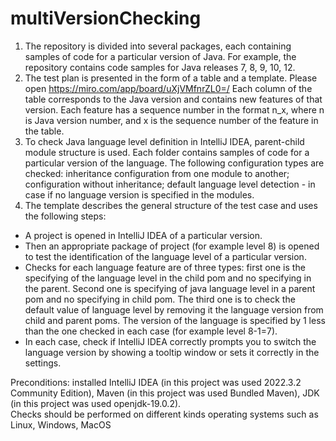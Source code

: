 # multiVersionChecking

1) The repository is divided into several packages, each containing samples of code for a particular version of Java. For example, the repository contains code samples for Java releases 7, 8, 9, 10, 12.
2) The test plan is presented in the form of a table and a template. Please open https://miro.com/app/board/uXjVMfnrZL0=/ 
Each column of the table corresponds to the Java version and contains new features of that version. Each feature has a sequence number in the format n_x, where n is Java version number, and x is the sequence number of the feature in the table.    
3) To check Java language level definition in IntelliJ IDEA, parent-child module structure is used. Each folder contains samples of code for a particular version of the  language. The following configuration types are checked: inheritance configuration from one module to another; configuration without inheritance; default language level detection - in case if no language version is specified in the modules. 
4) The template describes the general structure of the test case and uses the following steps: 
- A project is opened in IntelliJ IDEA of a particular version. 
- Then an appropriate package of project (for example level 8) is opened to test the identification of the language level of a particular version.  
- Checks for each language feature are of three types: first one is the specifying of the language level in the child pom and no specifying in the parent. Second one is  specifying of java language level in a parent pom and no specifying in child pom. The third one is to check the default value of language level by removing it the language version from child and parent poms.  The version of the language is specified by 1 less than the one checked in each case (for example level 8-1=7). 
- In each case, check if IntelliJ IDEA correctly prompts you to switch the language version  by showing a tooltip window or sets it correctly in the settings.
  
Preconditions: installed IntelliJ IDEA (in this project was used 2022.3.2 Community Edition), Maven (in this project was used Bundled Maven), JDK (in this project was used openjdk-19.0.2).  
Checks should be performed on different kinds operating systems such as Linux, Windows, MacOS
